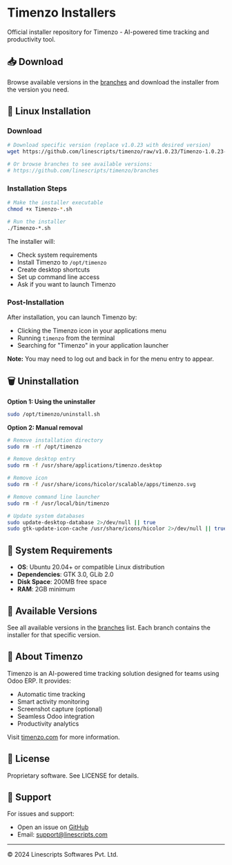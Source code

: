# Timenzo Installers

Official installer repository for Timenzo - AI-powered time tracking and productivity tool.

## 📥 Download

Browse available versions in the [branches](https://github.com/linescripts/timenzo/branches) and download the installer from the version you need.

## 🐧 Linux Installation

### Download

```bash
# Download specific version (replace v1.0.23 with desired version)
wget https://github.com/linescripts/timenzo/raw/v1.0.23/Timenzo-1.0.23-f2cb5d3.sh

# Or browse branches to see available versions:
# https://github.com/linescripts/timenzo/branches
```

### Installation Steps

```bash
# Make the installer executable
chmod +x Timenzo-*.sh

# Run the installer
./Timenzo-*.sh
```

The installer will:
- Check system requirements
- Install Timenzo to `/opt/timenzo`
- Create desktop shortcuts
- Set up command line access
- Ask if you want to launch Timenzo

### Post-Installation

After installation, you can launch Timenzo by:
- Clicking the Timenzo icon in your applications menu
- Running `timenzo` from the terminal
- Searching for "Timenzo" in your application launcher

**Note:** You may need to log out and back in for the menu entry to appear.

## 🗑️ Uninstallation

**Option 1: Using the uninstaller**
```bash
sudo /opt/timenzo/uninstall.sh
```

**Option 2: Manual removal**
```bash
# Remove installation directory
sudo rm -rf /opt/timenzo

# Remove desktop entry
sudo rm -f /usr/share/applications/timenzo.desktop

# Remove icon
sudo rm -f /usr/share/icons/hicolor/scalable/apps/timenzo.svg

# Remove command line launcher
sudo rm -f /usr/local/bin/timenzo

# Update system databases
sudo update-desktop-database 2>/dev/null || true
sudo gtk-update-icon-cache /usr/share/icons/hicolor 2>/dev/null || true
```

## 🔧 System Requirements

- **OS**: Ubuntu 20.04+ or compatible Linux distribution
- **Dependencies**: GTK 3.0, GLib 2.0
- **Disk Space**: 200MB free space
- **RAM**: 2GB minimum

## 📝 Available Versions

See all available versions in the [branches](https://github.com/linescripts/timenzo/branches) list. Each branch contains the installer for that specific version.

## 🏢 About Timenzo

Timenzo is an AI-powered time tracking solution designed for teams using Odoo ERP. It provides:

- Automatic time tracking
- Smart activity monitoring
- Screenshot capture (optional)
- Seamless Odoo integration
- Productivity analytics

Visit [timenzo.com](https://timenzo.com) for more information.

## 📄 License

Proprietary software. See LICENSE for details.

## 🐛 Support

For issues and support:
- Open an issue on [GitHub](https://github.com/linescripts/timenzo/issues)
- Email: support@linescripts.com

---
© 2024 Linescripts Softwares Pvt. Ltd.